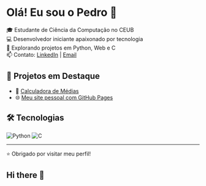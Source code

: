 # Olá! Eu sou o Pedro 👋

🎓 Estudante de Ciência da Computação no CEUB  
💻 Desenvolvedor iniciante apaixonado por tecnologia  
🚀 Explorando projetos em Python, Web e C  
📫 Contato: [LinkedIn](https://www.linkedin.com/in/pedro-henrique-rodrigues-costa-7ba674359/) | [Email](mailto:pedrohrodrigues.dev@gmail.com)

## 🚧 Projetos em Destaque

- 🔧 [Calculadora de Médias](https://github.com/seu-usuario/calculadora-medias)
- 🌐 [Meu site pessoal com GitHub Pages](https://seu-usuario.github.io/seu-site)

## 🛠️ Tecnologias

![Python](https://img.shields.io/badge/-Python-333?style=flat&logo=python)
![C](https://img.shields.io/badge/-C-333?style=flat&logo=c)



---

⭐ Obrigado por visitar meu perfil!
## Hi there 👋


